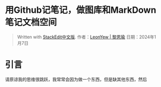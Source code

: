 # 用Github记笔记，做图库和MarkDown笔记文档空间
> Written with [StackEdit中文版](https://stackedit.cn/).
> 作者：[LeonYew | 黎恩瑜](http://leonyew.fun)
> 日期：2024年1月7日

# 引言
请原谅我的思维很跳跃，我常常会因为做一个东西，但是缺其他东西，然后
<!--stackedit_data:
eyJoaXN0b3J5IjpbODUyNDYzNTkxXX0=
-->